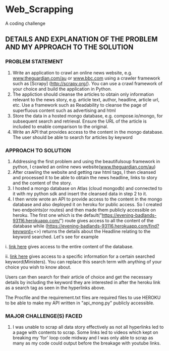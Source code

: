 # Web_Scrapping
A coding challenge

## DETAILS AND EXPLANATION OF THE PROBLEM AND MY APPROACH TO THE SOLUTION

### PROBLEM STATEMENT
1. Write an application to crawl an online news website, e.g. www.theguardian.com/au or www.bbc.com using a crawler framework such as [Scrapy] (http://scrapy.org/). You can use a crawl framework of your choice and build the application in Python.
2. The appliction should cleanse the articles to obtain only information relevant to the news story, e.g. article text, author, headline, article url, etc. Use a framework such as Readability to cleanse the page of superfluous content such as advertising and html
3. Store the data in a hosted mongo database, e.g. compose.io/mongo, for subsequent search and retrieval. Ensure the URL of the article is included to enable comparison to the original.
4. Write an API that provides access to the content in the mongo database. The user should be able to search for articles by keyword

### APPROACH TO SOLUTION
1. Addressing the first problem and using the beautifulsoup framework in python, I crawled an online news website(www.theguardian.com/au)
2. After crawling the website and getting raw html tags, I then cleansed and processed it to be able to obtain the news headline, links to story and the content of the story.
3. I hosted a mongo database on Atlas (cloud mongodb) and connected to it with my python sdk and insert the cleansed data in step 2 to it.
4. I then wrote wrote an API to provide access to the content in the mongo database and also deployed it on heroku for public access. 
So I created two endpoints(or routes) and then made them publicly accessible on heroku. The first one which is the default("https://evening-badlands-93116.herokuapp.com/") route gives access to all the content of the database while  (https://evening-badlands-93116.herokuapp.com/find?keyword=<>) returns the details about the Headline relating to the keyword searched.
Let's see for example

  i.   [link here](https://evening-badlands-93116.herokuapp.com/) gives access to the entire content of the database.

  ii.  [link here](https://evening-badlands-93116.herokuapp.com/find?keyword=Ministers) gives access to a specific information for a certain searched keyword(Ministers). You can replace this search term with anything of your choice you wish to know about.
  
  Users can then search for their article of choice and get the necessary details by including the keyword they are interested in after the heroku link as a search tag as seen in the hyperlinks above.
  
  The Procfile and the requirement.txt files are required files to use HEROKU to be able to make my API written in "api_mong.py" publicly accessible.



### MAJOR CHALLENGE(S) FACED
1. I was unable to scrap all data story effectively as not all hyperlinks led to a page with contents to scrap. Some links led to videos which kept on breaking my 'for' loop code midway and I was only able to scrap as many as my code could output before the breakage with youtube links.



